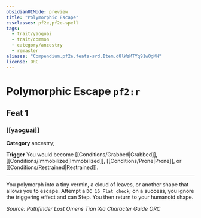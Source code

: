 ```yaml
---
obsidianUIMode: preview
title: "Polymorphic Escape"
cssclasses: pf2e,pf2e-spell
tags:
  - trait/yaoguai
  - trait/common
  - category/ancestry
  - remaster
aliases: "Compendium.pf2e.feats-srd.Item.d8lWzMTYq91wOgMN"
license: ORC
---
```

# Polymorphic Escape `pf2:r`
## Feat 1
### [[yaoguai]]

**Category** ancestry; 




**Trigger** You would become [[Conditions/Grabbed|Grabbed]], [[Conditions/Immobilized|Immobilized]], [[Conditions/Prone|Prone]], or [[Conditions/Restrained|Restrained]].

* * *

You polymorph into a tiny vermin, a cloud of leaves, or another shape that allows you to escape. Attempt a `DC 16 Flat check`; on a success, you ignore the triggering effect and can Step. You then return to your humanoid shape.

*Source: Pathfinder Lost Omens Tian Xia Character Guide*
*ORC*